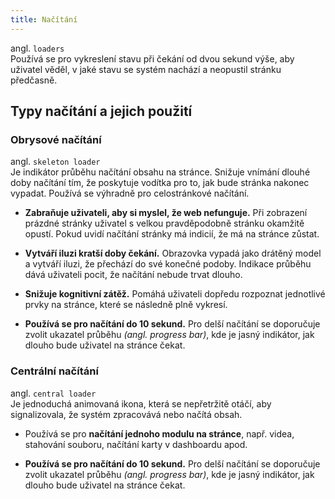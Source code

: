 ```yaml
---
title: Načítání
---
```


<script setup>
import DocumentationLinks from '../.vitepress/theme/components/DocumentationLinks.vue'
</script>

angl. `loaders` <br>
Používá se pro vykreslení stavu při čekání od dvou sekund výše, aby uživatel věděl, v jaké stavu se systém nachází a neopustil stránku předčasně.

## Typy načítání a jejich použití

### Obrysové načítání 
angl. `skeleton loader` <br> 
Je indikátor průběhu načítání obsahu na stránce. Snižuje vnímání dlouhé doby načítání tím, že poskytuje vodítka pro to, jak bude stránka nakonec vypadat. Používá se výhradně pro celostránkové načítání.

<div class="sample-content">
    <gov-skeleton wcag-label="Loading content of page" variant="secondary" shape="text" animation="progress" count="3" width="60%" height="30px"></gov-skeleton>
</div>

<DocumentationLinks
    storybookUrl="/storybook/?path=/docs/components-skeleton--docs"
    documentationUrl="/komponenty/dokumentace/gov-skeleton" />


- **Zabraňuje uživateli, aby si myslel, že web nefunguje.** Při zobrazení prázdné stránky uživatel s velkou pravděpodobně stránku okamžitě opustí. Pokud uvidí načítání stránky má indicií, že má na stránce zůstat.

- **Vytváří iluzi kratší doby čekání.** Obrazovka vypadá jako drátěný model a vytváří iluzi, že přechází do své konečné podoby. Indikace průběhu dává uživateli pocit, že načítání nebude trvat dlouho. 

- **Snižuje kognitivní zátěž.** Pomáhá uživateli dopředu rozpoznat jednotlivé prvky na stránce, které se následně plně vykresí. 

- **Používá se pro načítání do 10 sekund.** Pro delší načítání se doporučuje zvolit ukazatel průběhu *(angl. progress bar)*, kde je jasný indikátor, jak dlouho bude uživatel na stránce čekat.


### Centrální načítání 
angl. `central loader` <br>
Je jednoduchá animovaná ikona, která se nepřetržitě otáčí, aby signalizovala, že systém zpracovává nebo načítá obsah. 

- Používá se pro **načítání jednoho modulu na stránce**, např. videa, stahování souboru, načítání karty v dashboardu apod. 

- **Používá se pro načítání do 10 sekund.** Pro delší načítání se doporučuje zvolit ukazatel průběhu *(angl. progress bar)*, kde je jasný indikátor, jak dlouho bude uživatel na stránce čekat. 

<DocumentationLinks
    storybookUrl="/storybook/?path=/docs/components-loading--docs"
    documentationUrl="/komponenty/dokumentace/gov-loading" />
